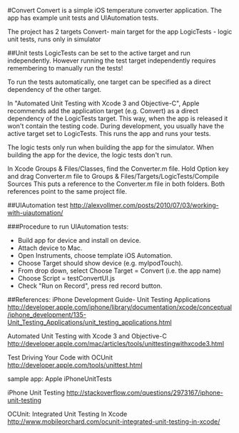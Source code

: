#Convert
Convert is a simple iOS temperature converter application.
The app has example unit tests and UIAutomation tests.

The project has 2 targets
  Convert- main target for the app
  LogicTests - logic unit tests, runs only in simulator

##Unit tests
LogicTests can be set to the active target and run independently.
However running the test target independently requires remembering to manually run the tests!

To run the tests automatically, one target can be specified as a direct dependency of the other target.

In "Automated Unit Testing with Xcode 3 and Objective-C", Apple recommends add the application target (e.g. Convert) as a direct dependency of the LogicTests target.
This way, when the app is released it won't contain the testing code.
During development, you usually have the active target set to LogicTests.  This runs the app and runs your tests.

The logic tests only run when building the app for the simulator.
When building the app for the device, the logic tests don't run.

In Xcode Groups & Files/Classes, find the Converter.m file.
Hold Option key and drag Converter.m file to Groups & Files/Targets/LogicTests/Compile Sources
This puts a reference to the Converter.m file in both folders.  Both references point to the same project file.

##UIAutomation test
http://alexvollmer.com/posts/2010/07/03/working-with-uiautomation/

###Procedure to run UIAutomation tests:
- Build app for device and install on device.
- Attach device to Mac.
- Open Instruments, choose template iOS Automation.
- Choose Target should show device (e.g. myIpodTouch).
- From drop down, select Choose Target = Convert (i.e. the app name)
- Choose Script = testConvertUI.js
- Check "Run on Record", press red record button.


##References:
iPhone Development Guide- Unit Testing Applications
http://developer.apple.com/iphone/library/documentation/xcode/conceptual/iphone_development/135-Unit_Testing_Applications/unit_testing_applications.html

Automated Unit Testing with Xcode 3 and Objective-C
http://developer.apple.com/mac/articles/tools/unittestingwithxcode3.html

Test Driving Your Code with OCUnit
http://developer.apple.com/tools/unittest.html

sample app: Apple iPhoneUnitTests

iPhone Unit Testing
http://stackoverflow.com/questions/2973167/iphone-unit-testing

OCUnit: Integrated Unit Testing In Xcode
http://www.mobileorchard.com/ocunit-integrated-unit-testing-in-xcode/
